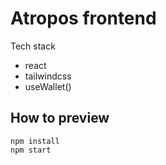 # Atropos frontend

Tech stack

- react
- tailwindcss
- useWallet()

## How to preview

```
npm install
npm start
```
